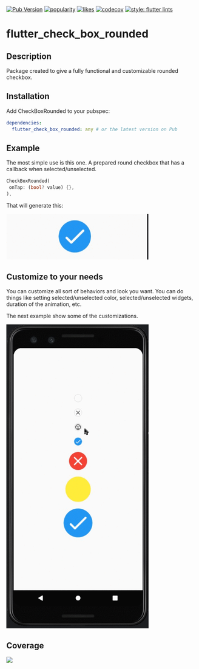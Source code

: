 [![Pub Version](https://img.shields.io/pub/v/flutter_check_box_rounded?color=blueviolet)](https://pub.dev/packages/flutter_check_box_rounded)
[![popularity](https://img.shields.io/pub/popularity/flutter_check_box_rounded?logo=dart)](https://pub.dev/packages/flutter_check_box_rounded/score)
[![likes](https://img.shields.io/pub/likes/flutter_check_box_rounded?logo=dart)](https://pub.dev/packages/flutter_check_box_rounded/score)
[![codecov](https://codecov.io/gh/ziqq/flutter_check_box_rounded/graph/badge.svg?token=9NB42HWAF2)](https://codecov.io/gh/ziqq/flutter_check_box_rounded)
[![style: flutter lints](https://img.shields.io/badge/style-flutter__lints-blue)](https://pub.dev/packages/flutter_lints)

# flutter_check_box_rounded

## Description

Package created to give a fully functional and customizable rounded checkbox.

## Installation

Add CheckBoxRounded to your pubspec:

```yaml
dependencies:
  flutter_check_box_rounded: any # or the latest version on Pub
```

## Example

The most simple use is this one. A prepared round checkbox that has a callback when selected/unselected.

```dart
CheckBoxRounded(
 onTap: (bool? value) {},
),
```

That will generate this:

<img src="https://github.com/ziqq/flutter_check_box_rounded/blob/main/.images/1.gif?raw=true" width="375" alt="enter image description here">

## Customize to your needs
You can customize all sort of behaviors and look you want. You can do things like setting selected/unselected color, selected/unselected
widgets, duration of the animation, etc.

The next example show some of the customizations.

<img src="https://github.com/ziqq/flutter_check_box_rounded/blob/main/.images/2.gif?raw=true" width="375" alt="enter image description here">

## Coverage
<img src="https://codecov.io/gh/ziqq/flutter_check_box_rounded/graphs/sunburst.svg?token=9NB42HWAF2" width="375">